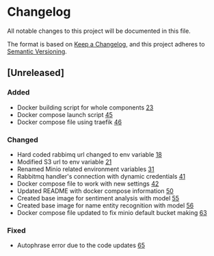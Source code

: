 # Changelog
All notable changes to this project will be documented in this file.

The format is based on [Keep a Changelog](https://keepachangelog.com/en/1.0.0/),
and this project adheres to [Semantic Versioning](https://semver.org/spec/v2.0.0.html).

## [Unreleased]
### Added
- Docker building script for whole components [23](https://github.com/ncsa/standalone-smm-analytics/issues/23)
- Docker compose launch script [45](https://github.com/ncsa/standalone-smm-analytics/issues/45)
- Docker compose file using traefik [46](https://github.com/ncsa/standalone-smm-analytics/issues/46)

### Changed
- Hard coded rabbimq url changed to env variable [18](https://github.com/ncsa/standalone-smm-analytics/issues/18)
- Modified S3 url to env variable [21](https://github.com/ncsa/standalone-smm-analytics/issues/21)
- Renamed Minio related environment variables [31](https://github.com/ncsa/standalone-smm-analytics/issues/31)
- Rabbitmq handler's connection with dynamic credentials [41](https://github.com/ncsa/standalone-smm-analytics/issues/41)
- Docker compose file to work with new settings [42](https://github.com/ncsa/standalone-smm-analytics/issues/42)
- Updated README with docker compose information [50](https://github.com/ncsa/standalone-smm-analytics/issues/50)
- Created base image for sentiment analysis with model [55](https://github.com/ncsa/standalone-smm-analytics/issues/55)
- Created base image for name entity recognition with model [56](https://github.com/ncsa/standalone-smm-analytics/issues/56)
- Docker compose file updated to fix minio default bucket making [63](https://github.com/ncsa/standalone-smm-analytics/issues/63)

### Fixed
- Autophrase error due to the code updates [65](https://github.com/ncsa/standalone-smm-analytics/issues/65)